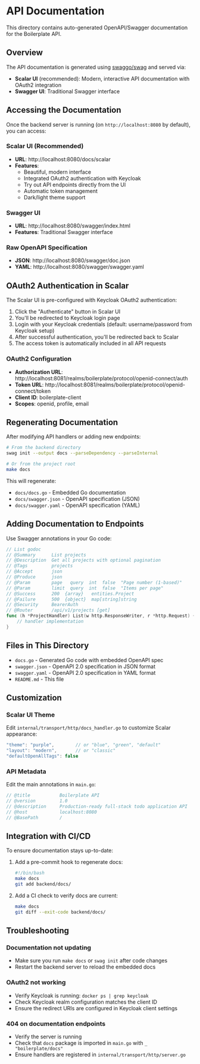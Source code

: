 # API Documentation

This directory contains auto-generated OpenAPI/Swagger documentation for the Boilerplate API.

## Overview

The API documentation is generated using [swaggo/swag](https://github.com/swaggo/swag) and served via:
- **Scalar UI** (recommended): Modern, interactive API documentation with OAuth2 integration
- **Swagger UI**: Traditional Swagger interface

## Accessing the Documentation

Once the backend server is running (on `http://localhost:8080` by default), you can access:

### Scalar UI (Recommended)
- **URL**: http://localhost:8080/docs/scalar
- **Features**:
  - Beautiful, modern interface
  - Integrated OAuth2 authentication with Keycloak
  - Try out API endpoints directly from the UI
  - Automatic token management
  - Dark/light theme support

### Swagger UI
- **URL**: http://localhost:8080/swagger/index.html
- **Features**: Traditional Swagger interface

### Raw OpenAPI Specification
- **JSON**: http://localhost:8080/swagger/doc.json
- **YAML**: http://localhost:8080/swagger/swagger.yaml

## OAuth2 Authentication in Scalar

The Scalar UI is pre-configured with Keycloak OAuth2 authentication:

1. Click the "Authenticate" button in Scalar UI
2. You'll be redirected to Keycloak login page
3. Login with your Keycloak credentials (default: username/password from Keycloak setup)
4. After successful authentication, you'll be redirected back to Scalar
5. The access token is automatically included in all API requests

### OAuth2 Configuration
- **Authorization URL**: http://localhost:8081/realms/boilerplate/protocol/openid-connect/auth
- **Token URL**: http://localhost:8081/realms/boilerplate/protocol/openid-connect/token
- **Client ID**: boilerplate-client
- **Scopes**: openid, profile, email

## Regenerating Documentation

After modifying API handlers or adding new endpoints:

```bash
# From the backend directory
swag init --output docs --parseDependency --parseInternal

# Or from the project root
make docs
```

This will regenerate:
- `docs/docs.go` - Embedded Go documentation
- `docs/swagger.json` - OpenAPI specification (JSON)
- `docs/swagger.yaml` - OpenAPI specification (YAML)

## Adding Documentation to Endpoints

Use Swagger annotations in your Go code:

```go
// List godoc
// @Summary      List projects
// @Description  Get all projects with optional pagination
// @Tags         projects
// @Accept       json
// @Produce      json
// @Param        page   query  int  false  "Page number (1-based)"
// @Param        limit  query  int  false  "Items per page"
// @Success      200  {array}   entities.Project
// @Failure      500  {object}  map[string]string
// @Security     BearerAuth
// @Router       /api/v1/projects [get]
func (h *ProjectHandler) List(w http.ResponseWriter, r *http.Request) {
    // handler implementation
}
```

## Files in This Directory

- `docs.go` - Generated Go code with embedded OpenAPI spec
- `swagger.json` - OpenAPI 2.0 specification in JSON format
- `swagger.yaml` - OpenAPI 2.0 specification in YAML format
- `README.md` - This file

## Customization

### Scalar UI Theme
Edit `internal/transport/http/docs_handler.go` to customize Scalar appearance:

```javascript
"theme": "purple",        // or "blue", "green", "default"
"layout": "modern",       // or "classic"
"defaultOpenAllTags": false
```

### API Metadata
Edit the main annotations in `main.go`:

```go
// @title           Boilerplate API
// @version         1.0
// @description     Production-ready full-stack todo application API
// @host            localhost:8080
// @BasePath        /
```

## Integration with CI/CD

To ensure documentation stays up-to-date:

1. Add a pre-commit hook to regenerate docs:
   ```bash
   #!/bin/bash
   make docs
   git add backend/docs/
   ```

2. Add a CI check to verify docs are current:
   ```bash
   make docs
   git diff --exit-code backend/docs/
   ```

## Troubleshooting

### Documentation not updating
- Make sure you run `make docs` or `swag init` after code changes
- Restart the backend server to reload the embedded docs

### OAuth2 not working
- Verify Keycloak is running: `docker ps | grep keycloak`
- Check Keycloak realm configuration matches the client ID
- Ensure the redirect URIs are configured in Keycloak client settings

### 404 on documentation endpoints
- Verify the server is running
- Check that `docs` package is imported in `main.go` with `_ "boilerplate/docs"`
- Ensure handlers are registered in `internal/transport/http/server.go`
